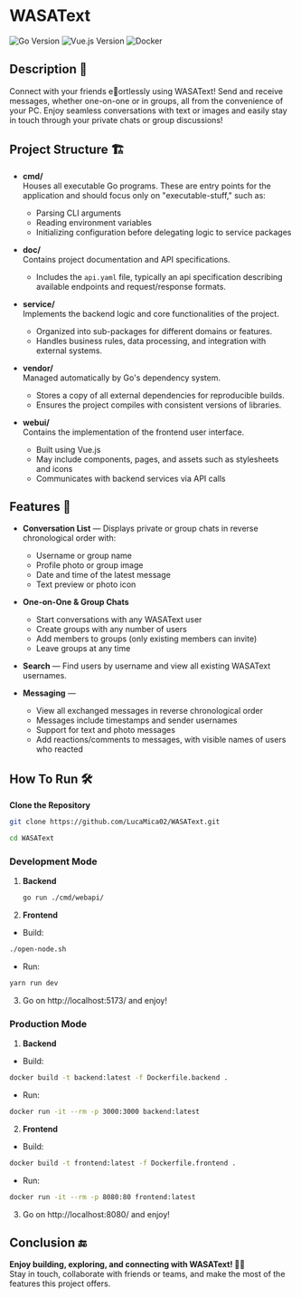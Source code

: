 # WASAText
![Go Version](https://img.shields.io/badge/Go-1.20%2B-blue)
![Vue.js Version](https://img.shields.io/badge/Vue.js-3.x-brightgreen)
![Docker](https://img.shields.io/badge/Docker-Ready-blue)

## Description 📖

Connect with your friends eortlessly using WASAText! Send and receive messages, whether one-on-one or in groups, all from the convenience of your PC. Enjoy seamless conversations with text or images and easily stay in touch through your private chats or group discussions!

## Project Structure 🏗️

- **cmd/**  
  Houses all executable Go programs. These are entry points for the application and should focus only on "executable-stuff," such as:
  - Parsing CLI arguments
  - Reading environment variables
  - Initializing configuration before delegating logic to service packages  

- **doc/**  
  Contains project documentation and API specifications.  
  - Includes the `api.yaml` file, typically an api specification describing available endpoints and request/response formats.

- **service/**  
  Implements the backend logic and core functionalities of the project.  
  - Organized into sub-packages for different domains or features.  
  - Handles business rules, data processing, and integration with external systems.

- **vendor/**  
  Managed automatically by Go's dependency system.  
  - Stores a copy of all external dependencies for reproducible builds.  
  - Ensures the project compiles with consistent versions of libraries.

- **webui/**  
  Contains the implementation of the frontend user interface.  
  - Built using Vue.js  
  - May include components, pages, and assets such as stylesheets and icons  
  - Communicates with backend services via API calls

## Features 🌟

- **Conversation List** — Displays private or group chats in reverse chronological order with:
  - Username or group name  
  - Profile photo or group image  
  - Date and time of the latest message  
  - Text preview or photo icon

- **One-on-One & Group Chats**  
  - Start conversations with any WASAText user  
  - Create groups with any number of users  
  - Add members to groups (only existing members can invite)  
  - Leave groups at any time

- **Search** — Find users by username and view all existing WASAText usernames.

- **Messaging** —  
  - View all exchanged messages in reverse chronological order  
  - Messages include timestamps and sender usernames
  - Support for text and photo messages  
  - Add reactions/comments to messages, with visible names of users who reacted

## How To Run 🛠️

**Clone the Repository**
   ```bash
   git clone https://github.com/LucaMica02/WASAText.git
   ```
   ```bash
   cd WASAText
   ```
   
### Development Mode
1. **Backend**
   ```bash
   go run ./cmd/webapi/
   ```
2. **Frontend**
  - Build:
   ```bash
   ./open-node.sh
   ```
  - Run:
   ```bash
   yarn run dev
   ```
3. Go on http://localhost:5173/ and enjoy!

### Production Mode
1. **Backend**
  - Build:
   ```bash
   docker build -t backend:latest -f Dockerfile.backend .
   ```
  - Run:
   ```bash
   docker run -it --rm -p 3000:3000 backend:latest
   ```
2. **Frontend**
  - Build:
   ```bash
   docker build -t frontend:latest -f Dockerfile.frontend .
   ```
  - Run:
   ```bash
   docker run -it --rm -p 8080:80 frontend:latest
   ```
3. Go on http://localhost:8080/ and enjoy!

## Conclusion 🔚
**Enjoy building, exploring, and connecting with WASAText! 💬🚀**  
Stay in touch, collaborate with friends or teams, and make the most of the features this project offers.
